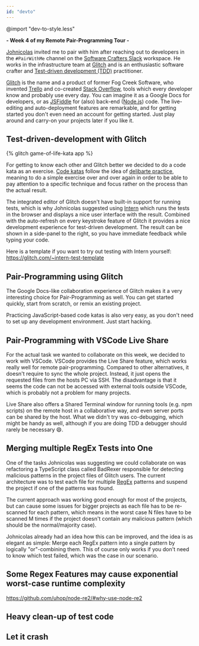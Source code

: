 ```yaml
---
id: "devto"
---
```

@import "dev-to-style.less"

**- Week 4 of my Remote Pair-Programming Tour -**

[Johnicolas][johnicolas] invited me to pair with him after reaching out to developers in the `#PairWithMe` channel on the [Software Crafters Slack][software-crafters-slack-web] workspace.
He works in the infrastructure team at [Glitch][glitch-web] and is an enthusiastic software crafter and [Test-driven development (TDD)][tdd-wiki] practitioner.

[Glitch][glitch-web] is the name and a product of former Fog Creek Software, who invented [Trello][trello-web] and co-created [Stack Overflow][stack-overflow-web], tools which every developer know and probably use every day. You can imagine it as a Google Docs for developers, or as [JSFiddle][jsfiddle-web] for (also) back-end ([Node.js][node-web]) code. The live-editing and auto-deployment features are remarkable, and for getting started you don't even need an account for getting started. Just play around and carry-on your projects later if you like it. 


[glitch-web]: https://glitch.com
[johnicolas]: https://twitter.com/Johnicholas
[jsfiddle-web]: https://jsfiddle.net/
[node-web]: https://nodejs.org
[software-crafters-slack-web]: http://slack.softwarecraftsmanship.org
[stack-overflow-web]: https://stackoverflow.com/
[tdd-wiki]: https://en.wikipedia.org/wiki/Test-driven_development
[trello-web]: https://trello.com

## Test-driven-development with Glitch
{% glitch game-of-life-kata app %}

For getting to know each other and Glitch better we decided to do a code kata as an exercise. [Code katas][code-kata-web] follow the idea of [delibarte practice][deliberate-practice-definition], meaning to do a simple exercise over and over again in order to be able to pay attention to a specific technique and focus rather on the process than the actual result.

The integrated editor of Glitch doesn't have built-in support for running tests, which is why Johnicolas suggested using [Intern][intern-web] which runs the tests in the browser and displays a nice user interface with the result. Combined with the auto-refresh on every keystroke feature of Glitch it provides a nice development experience for test-driven development. The result can be shown in a side-panel to the right, so you have immediate feedback while typing your code.

Here is a template if you want to try out testing with Intern yourself: https://glitch.com/~intern-test-template

[intern-web]: https://theintern.io/
[code-kata-web]: http://codekata.com/
[deliberate-practice-definition]: https://blog.cyber-dojo.org/2015/05/do-more-deliberate-practice.html

## Pair-Programming using Glitch
The Google Docs-like collaboration experience of Glitch makes it a very interesting choice for Pair-Programming as well. You can get started quickly, start from scratch, or remix an existing project.

Practicing JavaScript-based code katas is also very easy, as you don't need to set up any development environment. Just start hacking.

## Pair-Programming with VSCode Live Share
For the actual task we wanted to collaborate on this week, we decided to work with VSCode. VSCode provides the Live Share feature, which works really well for remote pair-programming. Compared to other alternatives, it doesn't require to sync the whole project. Instead, it just opens the requested files from the hosts PC via SSH. The disadvantage is that it seems the code can not be accessed with external tools outside VSCode, which is probably not a problem for many projects. 

Live Share also offers a Shared Terminal window for running tools (e.g. npm scripts) on the remote host in a collaborative way, and even server ports can be shared by the host. What we didn't try was co-debugging, which might be handy as well, although if you are doing TDD a debugger should rarely be necessary :smile:.


## Merging multiple RegEx Tests into One
One of the tasks Johnicolas was suggesting we could collaborate on was refactoring a TypeScript class called BadRexer responsible for detecting malicious patterns in the project files of Glitch users. The current architecture was to test each file for multiple [RegEx][regex-wiki] patterns and suspend the project if one of the patterns was found.

The current approach was working good enough for most of the projects, but can cause some issues for bigger projects as each file has to be re-scanned for each pattern, which means in the worst case N files have to be scanned M times if the project doesn't contain any malicious pattern (which should be the normal/majority case).

Johnicolas already had an idea how this can be improved, and the idea is as elegant as simple: Merge each RegEx pattern into a single pattern by logically "or"-combining them. This of course only works if you don't need to know which test failed, which was the case in our scenario.



[regex-wiki]: https://en.wikipedia.org/wiki/Regular_expression

## Some Regex Features may cause exponential worst-case runtime complexity 
https://github.com/uhop/node-re2/#why-use-node-re2

## Heavy clean-up of test code

## Let it crash 